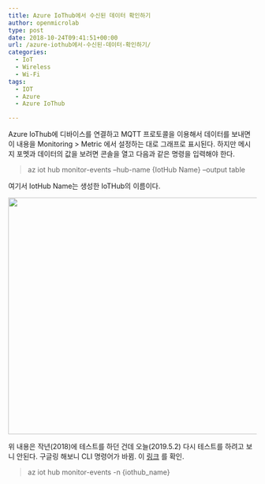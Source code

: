 ```yaml
---
title: Azure IoThub에서 수신된 데이터 확인하기
author: openmicrolab
type: post
date: 2018-10-24T09:41:51+00:00
url: /azure-iothub에서-수신된-데이터-확인하기/
categories:
  - IoT
  - Wireless
  - Wi-Fi
tags:
  - IOT
  - Azure
  - Azure IoThub

---
```

Azure IoThub에 디바이스를 연결하고 MQTT 프로토콜을 이용해서 데이터를 보내면 이 내용을 Monitoring > Metric 에서 설정하는 대로 그래프로 표시된다. 하지만 메시지 포멧과 데이터의 값을 보려면 콘솔을 열고 다음과 같은 명령을 입력해야 한다.

> az iot hub monitor-events &#8211;hub-name {IotHub Name} &#8211;output table

여기서 IotHub Name는 생성한 IoTHub의 이름이다.

<img loading="lazy" class="alignnone wp-image-4447" src="https://res.cloudinary.com/openmicrolab/image/upload/v1540374019/azure_Iothub_pwlwda.png" width="839" height="479" /> 

위 내용은 작년(2018)에 테스트를 하던 건데 오늘(2019.5.2) 다시 테스트를 하려고 보니 안된다. 구글링 해보니 CLI 명령어가 바뀜. 이 [링크][1] 를 확인.

> az iot hub monitor-events -n {iothub_name}

 [1]: https://docs.microsoft.com/en-us/cli/azure/ext/azure-cli-iot-ext/iot/hub?view=azure-cli-latest#ext-azure-cli-iot-ext-az-iot-hub-monitor-events